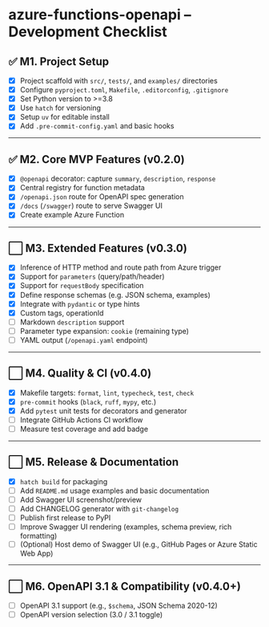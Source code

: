 # azure-functions-openapi – Development Checklist

## ✅ M1. Project Setup
- [x] Project scaffold with `src/`, `tests/`, and `examples/` directories
- [x] Configure `pyproject.toml`, `Makefile`, `.editorconfig`, `.gitignore`
- [x] Set Python version to >=3.8
- [x] Use `hatch` for versioning
- [x] Setup `uv` for editable install
- [x] Add `.pre-commit-config.yaml` and basic hooks

---

## ✅ M2. Core MVP Features (v0.2.0)
- [x] `@openapi` decorator: capture `summary`, `description`, `response`
- [x] Central registry for function metadata
- [x] `/openapi.json` route for OpenAPI spec generation
- [x] `/docs` (`/swagger`) route to serve Swagger UI
- [x] Create example Azure Function

---

## ⬜ M3. Extended Features (v0.3.0)
- [x] Inference of HTTP method and route path from Azure trigger
- [x] Support for `parameters` (query/path/header)
- [x] Support for `requestBody` specification
- [x] Define response schemas (e.g. JSON schema, examples)
- [x] Integrate with `pydantic` or type hints
- [x] Custom tags, operationId
- [ ] Markdown `description` support
- [ ] Parameter type expansion: `cookie` (remaining type)
- [ ] YAML output (`/openapi.yaml` endpoint)

---

## ⬜ M4. Quality & CI (v0.4.0)
- [x] Makefile targets: `format`, `lint`, `typecheck`, `test`, `check`
- [x] `pre-commit` hooks (`black`, `ruff`, `mypy`, etc.)
- [x] Add `pytest` unit tests for decorators and generator
- [ ] Integrate GitHub Actions CI workflow
- [ ] Measure test coverage and add badge

---

## ⬜ M5. Release & Documentation
- [x] `hatch build` for packaging
- [ ] Add `README.md` usage examples and basic documentation
- [ ] Add Swagger UI screenshot/preview
- [ ] Add CHANGELOG generator with `git-changelog`
- [ ] Publish first release to PyPI
- [ ] Improve Swagger UI rendering (examples, schema preview, rich formatting)
- [ ] (Optional) Host demo of Swagger UI (e.g., GitHub Pages or Azure Static Web App)

---

## ⬜ M6. OpenAPI 3.1 & Compatibility (v0.4.0+)
- [ ] OpenAPI 3.1 support (e.g., `$schema`, JSON Schema 2020-12)
- [ ] OpenAPI version selection (3.0 / 3.1 toggle)
